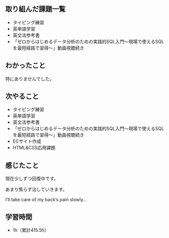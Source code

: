 ## 取り組んだ課題一覧
- タイピング練習
- 英単語学習
- 英文法参考書
- 「ゼロからはじめるデータ分析のための実践的SQL入門〜現場で使えるSQLを最短経路で習得〜」動画視聴続き
## わかったこと
特にありませんでした。
## 次やること
- タイピング練習
- 英単語学習
- 英文法参考書
- 「ゼロからはじめるデータ分析のための実践的SQL入門〜現場で使えるSQLを最短経路で習得〜」動画視聴続き
- ECサイト作成
- HTML&CSS応用課題
## 感じたこと
現在少しずつ回復中です。

あまり焦らず治していきます。

I’ll take care of my back’s pain slowly…

## 学習時間
- 1h（累計415.5h）
